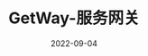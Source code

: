 ---
title: GetWay-服务网关
date: 2022-09-04
tags:
 - GetWay
categories:
 - SpringCloud
publish: true
---